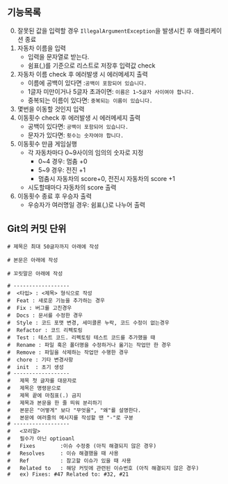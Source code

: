 ## 기능목록

0. 잘못된 값을 입력할 경우 `IllegalArgumentException`을 발생시킨 후 애플리케이션 종료
1. 자동차 이름을 입력
    - 입력을 문자열로 받는다.
    - 쉼표(,)를 기준으로 리스트로 저장후 입력값 check
2. 자동차 이름 check 후 에러발생 시 에러메세지 출력
    - 이름에 공백이 있다면 :`공백이 포함되어 있습니다.`
    - 1글자 미만이거나 5글자 초과이면: `이름은 1~5글자 사이여야 합니다.`
    - 중복되는 이름이 있다면: `중복되는 이름이 있습니다.`
3. 몇번을 이동할 것인지 입력
4. 이동횟수 check 후 에러발생 시 에러메세지 출력
    - 공백이 있다면: `공백이 포함되어 있습니다.`
    - 문자가 있다면: `횟수는 숫자여야 합니다.`
5. 이동횟수 만큼 게임실행
    - 각 자동차마다 0~9사이의 임의의 숫자로 지정
        - 0~4 경우: 멈춤 +0
        - 5~9 경우: 전진 +1
        - 멈춤시 자동차의 score+0, 전진시 자동차의 score +1
    - 시도할때마다 자동차의 score 출력
6. 이동횟수 종료 후 우승자 출력
    - 우승자가 여러명일 경우: 쉼표(,)로 나누어 출력

## Git의 커밋 단위

```agsl
# 제목은 최대 50글자까지 아래에 작성 

# 본문은 아래에 작성  

# 꼬릿말은 아래에 작성

# ------------------  
#  <타입> : <제목> 형식으로 작성
#  Feat : 새로운 기능을 추가하는 경우
#  Fix : 버그를 고친경우
#  Docs : 문서를 수정한 경우
#  Style : 코드 포맷 변경, 세미콜론 누락, 코드 수정이 없는경우
#  Refactor : 코드 리펙토링
#  Test : 테스트 코드. 리펙토링 테스트 코드를 추가했을 때
#  Rename : 파일 혹은 폴더명을 수정하거나 옮기는 작업만 한 경우
#  Remove : 파일을 삭제하는 작업만 수행한 경우
#  chore : 기타 변경사항
#  init  : 초기 생성
# ------------------  
#   제목 첫 글자를 대문자로  
#   제목은 명령문으로  
#   제목 끝에 마침표(.) 금지  
#   제목과 본문을 한 줄 띄워 분리하기  
#   본문은 "어떻게" 보다 "무엇을", "왜"를 설명한다.  
#   본문에 여러줄의 메시지를 작성할 땐 "-"로 구분  
# ------------------  
#   <꼬리말>  
#   필수가 아닌 optioanl  
#   Fixes        :이슈 수정중 (아직 해결되지 않은 경우)  
#   Resolves     : 이슈 해결했을 때 사용  
#   Ref          : 참고할 이슈가 있을 때 사용  
#   Related to   : 해당 커밋에 관련된 이슈번호 (아직 해결되지 않은 경우)  
#   ex) Fixes: #47 Related to: #32, #21
```

 